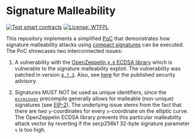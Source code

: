 # Signature Malleability

[![Test smart contracts](https://github.com/pcaversaccio/malleable-signatures/actions/workflows/test.yml/badge.svg)](https://github.com/pcaversaccio/malleable-signatures/actions/workflows/test.yml)
[![License: WTFPL](https://img.shields.io/badge/License-WTFPL-blue.svg)](http://www.wtfpl.net/about)

This repository implements a simplified [PoC](./test/SignatureMalleability.t.sol) that demonstrates how signature malleability attacks using [compact signatures](https://eips.ethereum.org/EIPS/eip-2098) can be executed. The PoC showcases two interconnected issues:

1. A vulnerability with the [OpenZeppelin `4.6` ECDSA library](https://github.com/OpenZeppelin/openzeppelin-contracts/blob/release-v4.6/contracts/utils/cryptography/ECDSA.sol) which is vulnerable to the signature malleability exploit. The vulnerability was patched in version [`4.7.3`](https://github.com/OpenZeppelin/openzeppelin-contracts/releases/tag/v4.7.3). Also, see [here](https://github.com/OpenZeppelin/openzeppelin-contracts/security/advisories/GHSA-4h98-2769-gh6h) for the published security advisory.

2. Signatures MUST NOT be used as unique identifiers, since the [`ecrecover`](https://www.evm.codes/precompiled#0x01?fork=shanghai) precompile generally allows for malleable (non-unique) signatures (see [EIP-2](https://eips.ethereum.org/EIPS/eip-2)). The underlying issue stems from the fact that there are two `y`-coordinates for every `x`-coordinate on the elliptic curve. The OpenZeppelin ECDSA library prevents this particular malleability attack vector by reverting if the secp256k1 32-byte signature parameter `s` is too high.

